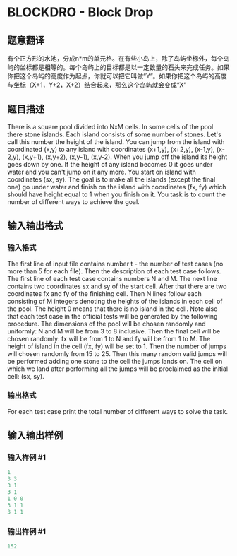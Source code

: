 # BLOCKDRO - Block Drop

## 题意翻译

有个正方形的水池，分成n*m的单元格。在有些小岛上，除了岛屿坐标外，每个岛屿的坐标都是相等的。每个岛屿上的目标都是以一定数量的石头来完成任务。如果你把这个岛屿的高度作为起点，你就可以把它叫做“Y”。如果你把这个岛屿的高度与坐标（X+1，Y+2，X+2）结合起来，那么这个岛屿就会变成“X”

## 题目描述

There is a square pool divided into NxM cells. In some cells of the pool there stone islands. Each island consists of some number of stones. Let's call this number the height of the island. You can jump from the island with coordinated (x,y) to any island with coordinates (x+1,y), (x+2,y), (x-1,y), (x-2,y), (x,y+1), (x,y+2), (x,y-1), (x,y-2). When you jump off the island its height goes down by one. If the height of any island becomes 0 it goes under water and you can't jump on it any more. You start on island with coordinates (sx, sy). The goal is to make all the islands (except the final one) go under water and finish on the island with coordinates (fx, fy) which should have height equal to 1 when you finish on it. You task is to count the number of different ways to achieve the goal.

## 输入输出格式

### 输入格式

The first line of input file contains number t - the number of test cases (no more than 5 for each file). Then the description of each test case follows. The first line of each test case contains numbers N and M. The next line contains two coordinates sx and sy of the start cell. After that there are two coordinates fx and fy of the finishing cell. Then N lines follow each consisting of M integers denoting the heights of the islands in each cell of the pool. The height 0 means that there is no island in the cell. Note also that each test case in the official tests will be generated by the following procedure. The dimensions of the pool will be chosen randomly and uniformly: N and M will be from 3 to 8 inclusive. Then the final cell will be chosen randomly: fx will be from 1 to N and fy will be from 1 to M. The height of island in the cell (fx, fy) will be set to 1. Then the number of jumps will chosen randomly from 15 to 25. Then this many random valid jumps will be performed adding one stone to the cell the jumps lands on. The cell on which we land after performing all the jumps will be proclaimed as the initial cell: (sx, sy).

### 输出格式

For each test case print the total number of different ways to solve the task.

## 输入输出样例

### 输入样例 #1

```cpp
1
3 3
3 1
3 1
1 0 0
3 1 1
3 1 1
```


### 输出样例 #1

```cpp
152
```


